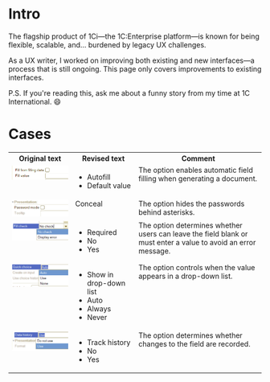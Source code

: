 # Intro

The flagship product of 1Ci—the 1C:Enterprise platform—is known for being flexible, scalable, and… burdened by legacy UX challenges.

As a UX writer, I worked on improving both existing and new interfaces—a process that is still ongoing. This page only covers improvements to existing interfaces.

P.S. If you're reading this, ask me about a funny story from my time at 1C International. 😄

# Cases

<table width="100%"> 
  <tr>
    <th>Original text</th>
    <th>Revised text</th>
    <th>Comment</th>
  </tr>
  <tr>  
    <td valign="top" width="25%"><img src="https://github.com/indrajiita/test/blob/main/UX%20Writing/media1/Autofill.png?raw=true" width="400"></td>      
    <td valign="top" width="25%"><ul><li>Autofill</li><li>Default value</li></ul></td>
    <td valign="top">The option enables automatic field filling when generating a document.
</td>
  </tr>
  <tr>  
    <td valign="top" width="25%"><img src="https://github.com/indrajiita/test/blob/main/UX%20Writing/media1/Conceal.png?raw=true" width="400"></td>        
    <td valign="top">Conceal</td>  
    <td valign="top">The option hides the passwords behind asterisks.</td>
  </tr>   
  <tr>  
    <td valign="top" width="25%"><img src="https://github.com/indrajiita/test/blob/main/UX%20Writing/media1/Required.png?raw=true" width="400"></td>    
    <td valign="top"><ul><li>Required</li><li>No</li><li>Yes</li></ul></td>  
    <td valign="top">The option determines whether users can leave the field blank or must enter a value to avoid an error message.
</td> 
  </tr>   
  <tr>  
    <td valign="top" width="25%"><img src="https://github.com/indrajiita/test/blob/main/UX%20Writing/media1/Show%20in%20drop-down%20list.png?raw=true" width="400"></td>    
    <td valign="top"><ul><li>Show in drop-down list</li><li>Auto</li><li>Always</li><li>Never</li></ul></td>  
    <td valign="top">The option controls when the value appears in a drop-down list.</td> 
  </tr>
  <tr>  
    <td valign="top" width="25%"><img src="https://github.com/indrajiita/test/blob/main/UX%20Writing/media1/Track%20changes.png?raw=true" width="400"></td>    
    <td valign="top"><ul><li>Track history</li><li>No</li><li>Yes</li></ul></td>
    <td valign="top">The option determines whether changes to the field are recorded.</td> 
  </tr>    
</table>
